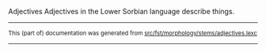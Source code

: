 Adjectives
Adjectives in the Lower Sorbian language describe things.

* * *

<small>This (part of) documentation was generated from [src/fst/morphology/stems/adjectives.lexc](https://github.com/giellalt/lang-dsb/blob/main/src/fst/morphology/stems/adjectives.lexc)</small>

---

